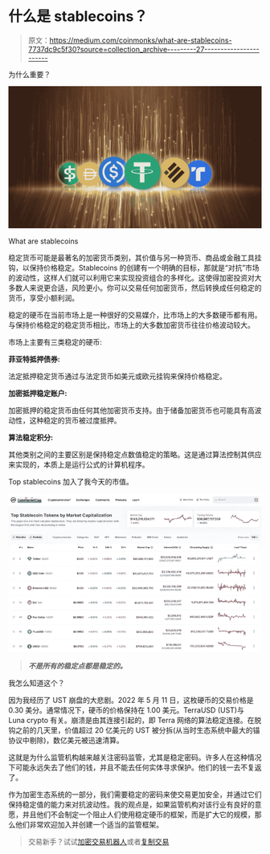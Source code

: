 # 什么是 stablecoins？

> 原文：<https://medium.com/coinmonks/what-are-stablecoins-7737dc9c5f30?source=collection_archive---------27----------------------->

为什么重要？

![](img/fd927550f1e0849afe36b229812382ca.png)

What are stablecoins

稳定货币可能是最著名的加密货币类别，其价值与另一种货币、商品或金融工具挂钩，以保持价格稳定。Stablecoins 的创建有一个明确的目标，那就是“对抗”市场的波动性，这样人们就可以利用它来实现投资组合的多样化。这使得加密投资对大多数人来说更合适，风险更小。你可以交易任何加密货币，然后转换成任何稳定的货币，享受小额利润。

稳定的硬币在当前市场上是一种很好的交易媒介，比市场上的大多数硬币都有用。与保持价格稳定的稳定货币相比，市场上的大多数加密货币往往价格波动较大。

市场上主要有三类稳定的硬币:

**菲亚特抵押债券:**

法定抵押稳定货币通过与法定货币如美元或欧元挂钩来保持价格稳定。

**加密抵押稳定账户:**

加密抵押的稳定货币由任何其他加密货币支持。由于储备加密货币也可能具有高波动性，这种稳定的货币被过度抵押。

**算法稳定积分:**

其他类别之间的主要区别是保持稳定点数值稳定的策略。这是通过算法控制其供应来实现的，本质上是运行公式的计算机程序。

Top stablecoins 加入了我今天的市值。

![](img/99aebf0ddda44112943e2810bee7dc44.png)

> ***不是所有的稳定点都是稳定的。***

我怎么知道这个？

因为我经历了 UST 崩盘的大悲剧。2022 年 5 月 11 日，这枚硬币的交易价格是 0.30 美分。通常情况下，硬币的价格保持在 1.00 美元。TerraUSD (UST)与 Luna crypto 有关。崩溃是由其连接引起的，即 Terra 网络的算法稳定连接。在脱钩之前的几天里，价值超过 20 亿美元的 UST 被分拆(从当时生态系统中最大的锚协议中剔除)，数亿美元被迅速清算。

这就是为什么监管机构越来越关注密码监管，尤其是稳定密码。许多人在这种情况下可能永远失去了他们的钱，并且不能去任何实体寻求保护。他们的钱一去不复返了。

作为加密生态系统的一部分，我们需要稳定的密码来使交易更加安全，并通过它们保持稳定值的能力来对抗波动性。我的观点是，如果监管机构对该行业有良好的意愿，并且他们不会制定一个阻止人们使用稳定硬币的框架，而是扩大它的规模，那么他们非常欢迎加入并创建一个适当的监管框架。

> 交易新手？试试[加密交易机器人](/coinmonks/crypto-trading-bot-c2ffce8acb2a)或者[复制交易](/coinmonks/top-10-crypto-copy-trading-platforms-for-beginners-d0c37c7d698c)